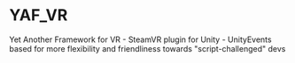 # YAF_VR
Yet Another Framework for VR - SteamVR plugin for Unity - UnityEvents based for more flexibility and friendliness towards "script-challenged" devs
